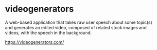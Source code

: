 # videogenerators

A web-based application that takes raw user speech about some topic(s) and generates an edited video, composed of related stock images and videos, with the speech in the background. 

https://videogenerators.com/
